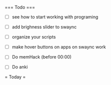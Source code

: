 === Todo ===

- [ ] see how to start working with programing
- [ ] add brighness slider to swaync
- [ ] organize your scripts
- [ ] make hover buttons on apps on swaync work
- [ ] Do memHack (before 00:00)
- [ ] Do anki 


= Today =
